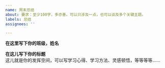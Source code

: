 ```yaml
---
name: 周末总结
about: 要求：至少100字，多亦善。可以只涉及一点，也可以谈及多个关键主题。
labels: 总结
assignees: ''

---
```


**在这里写下你的班级，姓名**

**在这儿写下你的标题**
<br>这儿就是你的发挥空间，可以写学习心得、学习方法、灵感顿悟，等等等等……
